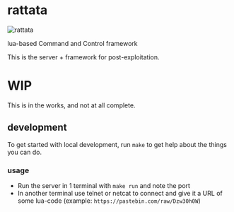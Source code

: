 # rattata

![rattata](https://cdn.bulbagarden.net/upload/thumb/4/46/019Rattata.png/500px-019Rattata.png)

lua-based Command and Control framework

This is the server + framework for post-exploitation.

# WIP

This is in the works, and not at all complete.

## development

To get started with local development, run `make` to get help about the things you can do.


### usage

- Run the server in 1 terminal with `make run` and note the port
- In another terminal use telnet or netcat to connect and give it a URL of some lua-code (example: `https://pastebin.com/raw/Dzw30h0W`)
